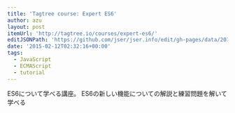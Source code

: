 ```yaml
---
title: 'Tagtree course: Expert ES6'
author: azu
layout: post
itemUrl: 'http://tagtree.io/courses/expert-es6/'
editJSONPath: 'https://github.com/jser/jser.info/edit/gh-pages/data/2015/02/index.json'
date: '2015-02-12T02:32:16+00:00'
tags:
  - JavaScript
  - ECMAScript
  - tutorial
---
```

ES6について学べる講座。
ES6の新しい機能についての解説と練習問題を解いて学べる
